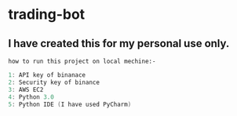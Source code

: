 # trading-bot

I have created this for my personal use only.
---
`how to run this project on local mechine:- `
```c++
1: API key of binanace 
2: Security key of binance
3: AWS EC2 
4: Python 3.0 
5: Python IDE (I have used PyCharm)
```
